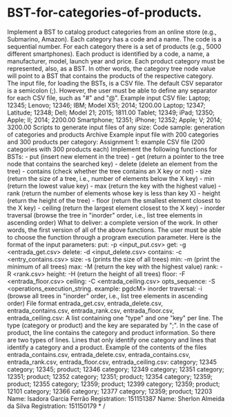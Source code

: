 # BST-for-categories-of-products.
Implement a BST to catalog product categories from an online store (e.g., Submarino, Amazon). Each category has a code and a name. The code is a sequential number. For each category there is a set of products (e.g., 5000 different smartphones). Each product is identified by a code, a name, a manufacturer, model, launch year and price. Each product category must be represented, also, as a BST. In other words, the category tree node value will point to a BST that contains the products of the respective category. The input file, for loading the BSTs, is a CSV file. The default CSV separator is a semicolon (;). However, the user must be able to define any separator for each CSV file, such as "#" and "@". Example input CSV file: Laptop; 12345; Lenovo; 12346; IBM; Model X51; 2014; 1200.00 Laptop; 12347; Latitude; 12348; Dell; Model 21; 2015; 1811.00 Tablet; 12349; iPad; 12350; Apple; II; 2014; 2200.00 Smartphone; 12351; iPhone; 12352; Apple; V; 2014; 3200.00 Scripts to generate input files of any size: Code sample: generation of categories and products Archive Example input file with 200 categories and 300 products per category: Assignment 1: example CSV file (200 categories with 300 products each) Implement the following functions for BSTs: - put (insert new element in the tree) - get (return a pointer to the tree node that contains the searched key) - delete (delete an element from the tree) - contains (check whether the tree contains an X key or not) - size (return the size of a tree, i.e., number of elements below the X key) - min (return the lowest value key) - max (return the key with the highest value) - rank (return the number of elements whose key is less than key X) - height (return the height of the tree) - floor (return the smallest element closest to the X key) - ceiling (return the largest element closest to the X key) - inorder traversal (browse the tree in "inorder" order, i.e., list tree elements in ascending order) What to deliver: a complete version of the work. In other words, the first version of all of the above functions. The user must be able to choose the function through a program execution parameter. Here is the format of the input parameters: put: -p &lt;input_put.csv> get: -g &lt;entrada_get.csv> delete: -d &lt;input_delete.csv> contains: -c &lt;entry_contains.csv> size: -s (prints the size of all trees) min: -m (print the minimum of all trees) max: -M (return the key with the highest value) rank: -R &lt;rank.csv> height: -H (return the height of all trees) floor: -F &lt;entrada_floor.csv> ceiling: -C &lt;entrada_ceiling.csv> opts_sequence: -S &lt;operations_execution_string. example: pgdcM> inorder traversal: -i (browse all trees in "inorder" order, i.e., list tree elements in ascending order) File format entrada_get.csv, entrada_delete.csv, entrada_contains.csv, entrada_rank.csv, entrada_floor.csv, entrada_ceiling.csv: A list containing one "type" and one "key" per line. The type (category or product) and the key are separated by ";". In the case of product, the line contains the category and product information. So there are two types of lines. Lines that only identify one category and lines that identify a category and a product. Example of the contents of the files entrada_contains.csv, entrada_delete.csv, entrada_contains.csv, entrada_rank.csv, entrada_floor.csv, entrada_ceiling.csv: category; 12345 category; 12345; product; 12346 category; 12349 category; 12351 category; 12351; product; 12352 category; 12351; product; 12354 category; 12359; product; 12355 category; 12359; product; 12399 category; 12359; product; 12101 category; 12366 category; 12377 category; 12359; product; 12203  Name: Isadora Garcia Ferrão Registration: 151151387  Name: Sherlon Almeida da Silva Registration: 151150179 * /
